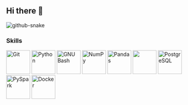 ## Hi there 👋


<picture>
  <source media="(prefers-color-scheme: dark)" srcset="dist/github-snake-dark.svg" />
  <source media="(prefers-color-scheme: light)" srcset="dist/github-snake.svg" />
  <img alt="github-snake" src="dist/github-snake.svg" />
</picture>


### Skills

<p align="left">
  <a href="https://git-scm.com/" target="_blank" rel="noreferrer"><img src="https://img.icons8.com/color/96/000000/git.png" width="64" height="64" alt="Git" /></a>
  <a href="https://www.python.org/" target="_blank" rel="noreferrer"><img src="https://img.icons8.com/color/96/000000/python.png" width="64" height="64" alt="Python" /></a>
  <a href="https://www.gnu.org/software/bash/" target="_blank" rel="noreferrer"><img src="https://img.icons8.com/color/96/000000/bash.png" width="64" height="64" alt="GNU Bash" /></a>
  <a href="https://numpy.org/" target="_blank" rel="noreferrer"><img src="https://img.icons8.com/color/96/000000/numpy.png" width="64" height="64" alt="NumPy" /></a>
  <a href="https://pandas.pydata.org/" target="_blank" rel="noreferrer"><img src="https://img.icons8.com/color/96/000000/pandas.png" width="64" height="64" alt="Pandas" /></a>
  <a href="https://matplotlib.org/" target="_blank" rel="noreferrer"><img src="https://icon.icepanel.io/Technology/svg/Matplotlib.svg" width="64" height="64"></a>
  <a href="https://www.postgresql.org/" target="_blank" rel="noreferrer"><img src="https://img.icons8.com/color/96/000000/postgreesql.png" width="64" height="64" alt="PostgreSQL" /></a>
  <a href="https://spark.apache.org/" target="_blank" rel="noreferrer"><img src="https://spark.apache.org/docs/latest/api/python/index.html#" width="64" height="64" alt="PySpark" /></a>
  <a href="https://www.docker.com/" target="_blank" rel="noreferrer"><img src="https://img.icons8.com/color/96/000000/docker.png" width="64" height="64" alt="Docker" /></a>
</p>


